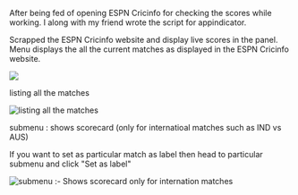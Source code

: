 After being fed of opening ESPN Cricinfo for checking the scores while working. I along with my friend wrote the script for appindicator.


Scrapped the ESPN Cricinfo website and display live scores in the panel.
Menu displays the all the current matches as displayed in the ESPN Cricinfo website.

![](https://github.com/rubyAce71697/cricket-score-applet/blob/master/screenshots/label1.png)

listing all the matches

![](https://github.com/rubyAce71697/cricket-score-applet/blob/master/screenshots/main_menu.png "listing all the matches")

submenu : shows scorecard (only for internatioal matches such as IND vs AUS)

If you want to set as particular match as label then head to particular submenu and click "Set as label" 

![](https://github.com/rubyAce71697/cricket-score-applet/blob/master/screenshots/submenu1.png " submenu :- Shows scorecard only for internation matches")

